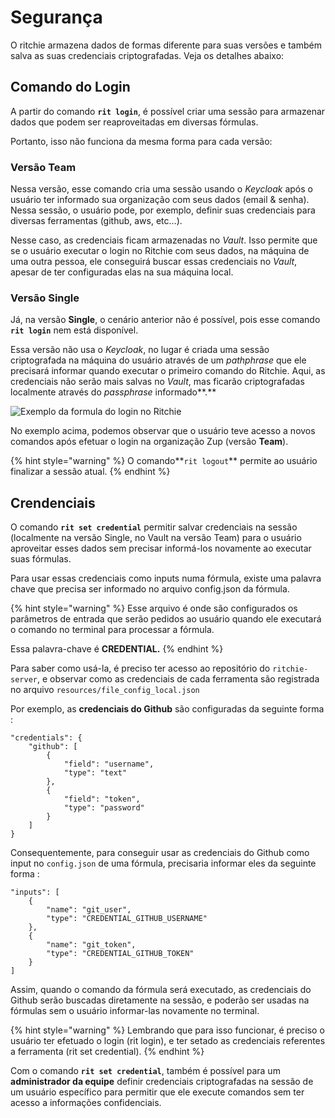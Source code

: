 # Segurança

O ritchie armazena dados de formas diferente para suas versões e também salva as suas credenciais criptografadas. Veja os detalhes abaixo:

## **Comando do** Login

A partir do comando **`rit login`**, é possível criar uma sessão para armazenar dados que podem ser reaproveitadas em diversas fórmulas.

Portanto, isso não funciona da mesma forma para cada versão:

### Versão Team

Nessa versão, esse comando cria uma sessão usando o _Keycloak_ após o usuário ter informado sua organização com seus dados \(email & senha\). Nessa sessão, o usuário pode, por exemplo, definir suas credenciais para diversas ferramentas \(github, aws, etc…\). 

Nesse caso, as credenciais ficam armazenadas no _Vault_. Isso permite que se o usuário executar o login no Ritchie com seus dados, na máquina de uma outra pessoa, ele conseguirá buscar essas credenciais no _Vault_, apesar de ter configuradas elas na sua máquina local.

### Versão Single 

Já, na versão **Single**, o cenário anterior não é possível, pois esse comando **`rit login`** nem está disponível. 

Essa versão não usa o _Keycloak_, no lugar é criada uma sessão criptografada na máquina do usuário através de um _pathphrase_ que ele precisará informar quando executar o primeiro comando do Ritchie. Aqui, as credenciais não serão mais salvas no _Vault_, mas ficarão criptografadas localmente através do _passphrase_ informado**.**

![Exemplo da formula do login no Ritchie](https://lh5.googleusercontent.com/Nnh0Otg0Re0ogLbSa3qCkJ44LFzl4cRhima-3szJ4SarmQ24OFwH6ii-Y35qcbhBtbL9j6KILGOIz5jKEfT0o2KjFZbjjnbMOjELYO25tMPIPrtdlxDVPIGneGTNbThYIEtvNdH6)

No exemplo acima, podemos observar que o usuário teve acesso a novos comandos após efetuar o login na organização Zup \(versão **Team**\).

{% hint style="warning" %}
O comando**`rit logout`** permite ao usuário finalizar a sessão atual.
{% endhint %}

## Crendenciais 

O comando **`rit set credential`** permitir salvar credenciais na sessão \(localmente na versão Single, no Vault na versão Team\) para o usuário aproveitar esses dados sem precisar informá-los novamente ao executar suas fórmulas.

Para usar essas credenciais como inputs numa fórmula, existe uma palavra chave que precisa ser informado no arquivo config.json da fórmula. 

{% hint style="warning" %}
Esse arquivo é onde são configurados os parâmetros de entrada que serão pedidos ao usuário quando ele executará o comando no terminal para processar a fórmula.

Essa palavra-chave é **CREDENTIAL.**
{% endhint %}

Para saber como usá-la, é preciso ter acesso ao repositório do `ritchie-server`, e observar como as credenciais de cada ferramenta são registrada no arquivo `resources/file_config_local.json`

Por exemplo, as **credenciais do Github** são configuradas da seguinte forma :

```text
"credentials": { 
    "github": [ 
        { 
            "field": "username", 
            "type": "text" 
        },
        { 
            "field": "token", 
            "type": "password" 
        }  
    ] 
}
```

Consequentemente, para conseguir usar as credenciais do Github como input no `config.json` de uma fórmula, precisaria informar eles da seguinte forma :

```text
"inputs": [ 
    { 
        "name": "git_user", 
        "type": "CREDENTIAL_GITHUB_USERNAME" 
    },
    { 
        "name": "git_token", 
        "type": "CREDENTIAL_GITHUB_TOKEN"
    } 
]
```

Assim, quando o comando da fórmula será executado, as credenciais do Github serão buscadas diretamente na sessão, e poderão ser usadas na fórmulas sem o usuário informar-las novamente no terminal.

{% hint style="warning" %}
Lembrando que para isso funcionar, é preciso o usuário ter efetuado o login \(rit login\), e ter setado as credenciais referentes a ferramenta \(rit set credential\).
{% endhint %}

Com o comando **`rit set credential`**, também é possível para um **administrador da equipe** definir credenciais criptografadas na sessão de um usuário específico para permitir que ele execute comandos sem ter acesso a informações confidenciais.


